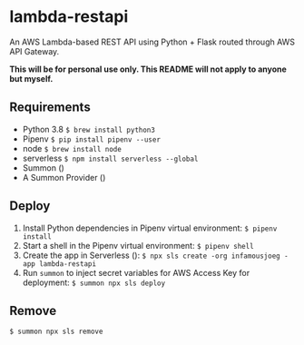 # lambda-restapi

An AWS Lambda-based REST API using Python + Flask routed through AWS API Gateway.

**This will be for personal use only.  This README will not apply to anyone but myself.**

## Requirements

* Python 3.8 `$ brew install python3`
* Pipenv `$ pip install pipenv --user`
* node `$ brew install node`
* serverless `$ npm install serverless --global`
* Summon ([](https://cyberark.github.io/summon))
* A Summon Provider ([](https://cyberark.github.io/summon/#providers))

## Deploy

1. Install Python dependencies in Pipenv virtual environment: `$ pipenv install`
2. Start a shell in the Pipenv virtual environment: `$ pipenv shell`
3. Create the app in Serverless ([](https://serverless.com)): `$ npx sls create -org infamousjoeg -app lambda-restapi`
4. Run `summon` to inject secret variables for AWS Access Key for deployment: `$ summon npx sls deploy`

## Remove

`$ summon npx sls remove`